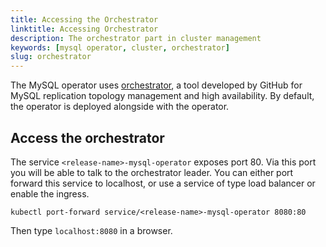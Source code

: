 ```yaml
---
title: Accessing the Orchestrator
linktitle: Accessing Orchestrator
description: The orchestrator part in cluster management
keywords: [mysql operator, cluster, orchestrator]
slug: orchestrator
---
```


The MySQL operator uses [orchestrator](https://github.com/github/orchestrator), a tool developed by GitHub for MySQL replication topology management and high availability. By default, the operator is deployed alongside with the operator.

## Access the orchestrator

The service `<release-name>-mysql-operator` exposes port 80. Via this port you will be able to talk to the orchestrator leader.
You can either port forward this service to localhost, or use a service of type load balancer or enable the ingress.

``` shell
kubectl port-forward service/<release-name>-mysql-operator 8080:80
```

Then type `localhost:8080` in a browser.
